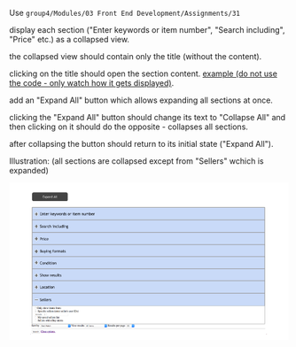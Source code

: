 <p>Use <code>group4/Modules/03 Front End Development/Assignments/31</code></p>
<p>display each section ("Enter keywords or item number", "Search including", "Price" etc.) as a collapsed view.</p>
<p>the collapsed view should contain only the title (without the content).</p>
<p>clicking on the title should open the section content. <a href="https://master-origin-collapsible.fgview.com/demo/index.html#basic" target="_blank">example (do not use the code - only watch how it gets displayed)</a>.</p>
<p>add an "Expand All" button which allows expanding all sections at once.</p>
<p>clicking the "Expand All" button should change its text to "Collapse All" and then clicking on it should do the opposite - collapses all sections.</p>
<p>after collapsing the button should return to its initial state ("Expand All").</p>
<p>Illustration: (all sections are collapsed except from "Sellers" wchich is expanded)</p>
<img src="59.png" alt="" />
